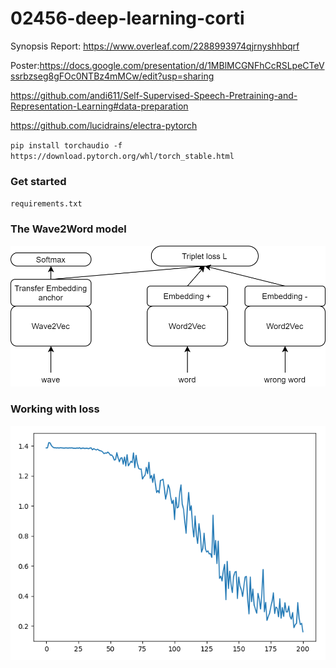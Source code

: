 # 02456-deep-learning-corti

Synopsis Report: https://www.overleaf.com/2288993974qjrnyshhbqrf

Poster:https://docs.google.com/presentation/d/1MBlMCGNFhCcRSLpeCTeVssrbzseg8gFOc0NTBz4mMCw/edit?usp=sharing

https://github.com/andi611/Self-Supervised-Speech-Pretraining-and-Representation-Learning#data-preparation

https://github.com/lucidrains/electra-pytorch

``
pip install torchaudio -f https://download.pytorch.org/whl/torch_stable.html
``

### Get started
``
requirements.txt
``

### The Wave2Word model

![model_idea](images/model_idea.png)


### Working with loss
![model_idea](images/loss.png)
